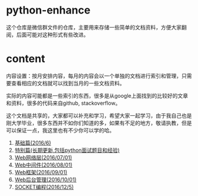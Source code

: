 # python-enhance

这个仓库是微信群文件的仓库，主要用来存储一些简单的文档资料，方便大家翻阅，后面可能对这种形式有些改进。

# content

内容设置：按月安排内容，每月的内容会以一个单独的文档进行索引和管理，只需要查看相应的文档就可以找到当月的一些文档资料。

实际的内容可能都是一些索引的东西，很多是从google上面找到的比较好的文章和资料，很多的代码来自github, stackoverflow。

这个文档是共享的，大家都可以补充和学习，希望大家一起学习，由于我自己也是刚大学毕业，很多东西并不如你们知道的多，如果有不足的地方，敬请执教，但是可以保证一点，我这里也有不少你可以学的哈。

1. [基础篇(2016/6)][1]
2. [特别篇(长期更新,包括python面试题目和经验)][2]
3. [Web网络层(2016/07/01)][3]
4. [Web中间件(2016/08/01)][4]
5. [Web框架(2016/09/01)][5]
6. [Web后台管理(2016/10/01)][6]
7. [SOCKET编程(2016/12/5)][7]


[1]: ./month-1.md 'basic tutorial'
[2]: ./month-1-1.md 'interview how-to'
[3]: ./month-2.md 'web network'
[4]: ./month-3.md 'middleware'
[5]: ./month-4.md 'async'
[6]: ./month-5.md 'web framework'
[7]: ./month-6.md 'socket programming'
